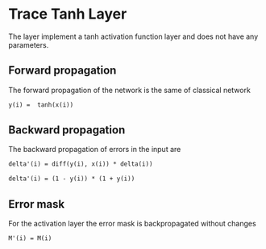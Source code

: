 # Trace Tanh Layer

The layer implement a tanh activation function layer and does not have any parameters.

## Forward propagation

The forward propagation of the network is the same of classical network

```latex
y(i) =  tanh(x(i))
```

## Backward propagation

The backward propagation of errors in the input are

```latex
delta'(i) = diff(y(i), x(i)) * delta(i))

delta'(i) = (1 - y(i)) * (1 + y(i))
```

## Error mask

For the activation layer the error mask is backpropagated without changes

```latex
M'(i) = M(i)
```
